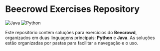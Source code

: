 # Beecrowd Exercises Repository

![Java](https://cdn.jsdelivr.net/gh/devicons/devicon/icons/java/java-original.svg) 
![Python](https://cdn.jsdelivr.net/gh/devicons/devicon/icons/python/python-original.svg)

Este repositório contém soluções para exercícios do **Beecrowd**, organizados em duas linguagens principais: **Python** e **Java**. As soluções estão organizadas por pastas para facilitar a navegação e o uso.


